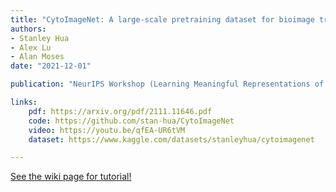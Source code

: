 ```yaml
---
title: "CytoImageNet: A large-scale pretraining dataset for bioimage transfer learning"
authors:
- Stanley Hua
- Alex Lu
- Alan Moses
date: "2021-12-01"

publication: "NeurIPS Workshop (Learning Meaningful Representations of Life)"

links:
    pdf: https://arxiv.org/pdf/2111.11646.pdf
    code: https://github.com/stan-hua/CytoImageNet
    video: https://youtu.be/qfEA-UR6tVM
    dataset: https://www.kaggle.com/datasets/stanleyhua/cytoimagenet

---
```



[See the wiki page for tutorial!](https://github.com/hadisinaee/avicenna/wiki)
